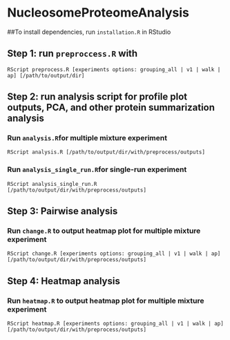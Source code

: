 # NucleosomeProteomeAnalysis

##To install dependencies, run `installation.R` in RStudio

## Step 1: run `preproccess.R` with 
```
RScript preprocess.R [experiments options: grouping_all | v1 | walk | ap] [/path/to/output/dir]
```
## Step 2: run analysis script for profile plot outputs, PCA, and other protein summarization analysis
### Run `analysis.R`for multiple mixture experiment
```
RScript analysis.R [/path/to/output/dir/with/preprocess/outputs]
```

### Run `analysis_single_run.R`for single-run experiment
```
RScript analysis_single_run.R [/path/to/output/dir/with/preprocess/outputs]
```
## Step 3: Pairwise analysis
### Run `change.R` to output heatmap plot for multiple mixture experiment
```
RScript change.R [experiments options: grouping_all | v1 | walk | ap] [/path/to/output/dir/with/preprocess/outputs]
```
## Step 4: Heatmap analysis
### Run `heatmap.R` to output heatmap plot for multiple mixture experiment
```
RScript heatmap.R [experiments options: grouping_all | v1 | walk | ap] [/path/to/output/dir/with/preprocess/outputs]
```
